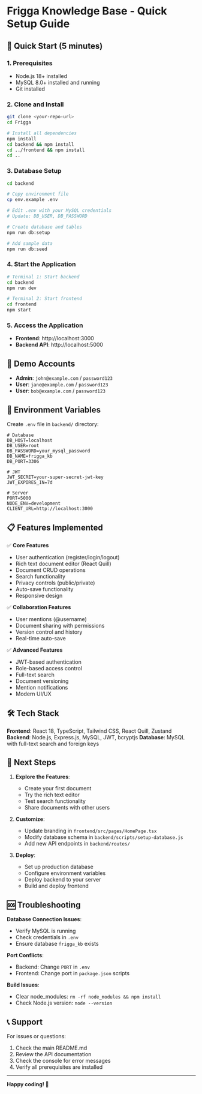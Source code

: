 # Frigga Knowledge Base - Quick Setup Guide

## 🚀 Quick Start (5 minutes)

### 1. Prerequisites
- Node.js 18+ installed
- MySQL 8.0+ installed and running
- Git installed

### 2. Clone and Install
```bash
git clone <your-repo-url>
cd Frigga

# Install all dependencies
npm install
cd backend && npm install
cd ../frontend && npm install
cd ..
```

### 3. Database Setup
```bash
cd backend

# Copy environment file
cp env.example .env

# Edit .env with your MySQL credentials
# Update: DB_USER, DB_PASSWORD

# Create database and tables
npm run db:setup

# Add sample data
npm run db:seed
```

### 4. Start the Application
```bash
# Terminal 1: Start backend
cd backend
npm run dev

# Terminal 2: Start frontend
cd frontend
npm start
```

### 5. Access the Application
- **Frontend**: http://localhost:3000
- **Backend API**: http://localhost:5000

## 👥 Demo Accounts
- **Admin**: `john@example.com` / `password123`
- **User**: `jane@example.com` / `password123`
- **User**: `bob@example.com` / `password123`

## 🔧 Environment Variables

Create `.env` file in `backend/` directory:

```env
# Database
DB_HOST=localhost
DB_USER=root
DB_PASSWORD=your_mysql_password
DB_NAME=frigga_kb
DB_PORT=3306

# JWT
JWT_SECRET=your-super-secret-jwt-key
JWT_EXPIRES_IN=7d

# Server
PORT=5000
NODE_ENV=development
CLIENT_URL=http://localhost:3000
```

## 📋 Features Implemented

✅ **Core Features**
- User authentication (register/login/logout)
- Rich text document editor (React Quill)
- Document CRUD operations
- Search functionality
- Privacy controls (public/private)
- Auto-save functionality
- Responsive design

✅ **Collaboration Features**
- User mentions (@username)
- Document sharing with permissions
- Version control and history
- Real-time auto-save

✅ **Advanced Features**
- JWT-based authentication
- Role-based access control
- Full-text search
- Document versioning
- Mention notifications
- Modern UI/UX

## 🛠️ Tech Stack

**Frontend**: React 18, TypeScript, Tailwind CSS, React Quill, Zustand
**Backend**: Node.js, Express.js, MySQL, JWT, bcryptjs
**Database**: MySQL with full-text search and foreign keys

## 🚀 Next Steps

1. **Explore the Features**:
   - Create your first document
   - Try the rich text editor
   - Test search functionality
   - Share documents with other users

2. **Customize**:
   - Update branding in `frontend/src/pages/HomePage.tsx`
   - Modify database schema in `backend/scripts/setup-database.js`
   - Add new API endpoints in `backend/routes/`

3. **Deploy**:
   - Set up production database
   - Configure environment variables
   - Deploy backend to your server
   - Build and deploy frontend

## 🆘 Troubleshooting

**Database Connection Issues**:
- Verify MySQL is running
- Check credentials in `.env`
- Ensure database `frigga_kb` exists

**Port Conflicts**:
- Backend: Change `PORT` in `.env`
- Frontend: Change port in `package.json` scripts

**Build Issues**:
- Clear node_modules: `rm -rf node_modules && npm install`
- Check Node.js version: `node --version`

## 📞 Support

For issues or questions:
1. Check the main README.md
2. Review the API documentation
3. Check the console for error messages
4. Verify all prerequisites are installed

---

**Happy coding! 🎉** 